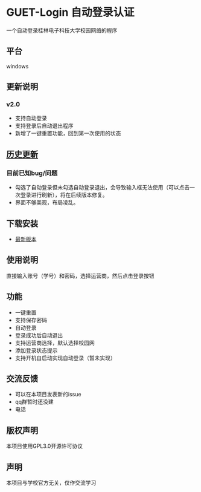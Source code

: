 # GUET-Login 自动登录认证
一个自动登录桂林电子科技大学校园网络的程序
## 平台
windows

## 更新说明
### v2.0
* 支持自动登录
* 支持登录后自动退出程序
* 新增了一键重置功能，回到第一次使用的状态
## [历史更新](https://github.com/magicleafs/GUET-Login/blob/main/%E6%9B%B4%E6%96%B0%E8%AF%B4%E6%98%8E.md)
### 目前已知bug/问题
* 勾选了自动登录但未勾选自动登录退出，会导致输入框无法使用（可以点击一次登录进行刷新），将在后续版本修复。
* 界面不够美观，布局凌乱。

## 下载安装
* [最新版本](https://github.com/magicleafs/GUET-Login/releases)

## 使用说明

直接输入账号（学号）和密码，选择运营商，然后点击登录按钮

## 功能
* 一键重置
* 支持保存密码
* 自动登录
* 登录成功后自动退出
* 支持运营商选择，默认选择校园网
* 添加登录状态提示
* 支持开机自启动实现自动登录（暂未实现）

## 交流反馈

* 可以在本项目发表新的issue
* qq群暂时还没建
* 电话

## 版权声明

本项目使用GPL3.0开源许可协议

## 声明
本项目与学校官方无关，仅作交流学习

